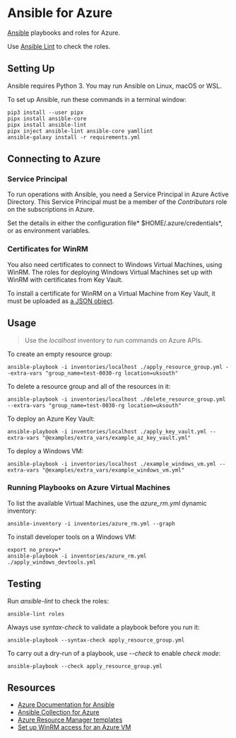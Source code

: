 # Ansible for Azure

[Ansible](https://www.ansible.com/) playbooks and roles for Azure.

Use [Ansible Lint](https://ansible-lint.readthedocs.io/en/latest/usage.html) to check the roles.

## Setting Up

Ansible requires Python 3. You may run Ansible on Linux, macOS or WSL.

To set up Ansible, run these commands in a terminal window:

    pip3 install --user pipx
    pipx install ansible-core
    pipx install ansible-lint
    pipx inject ansible-lint ansible-core yamllint
    ansible-galaxy install -r requirements.yml

## Connecting to Azure

### Service Principal

To run operations with Ansible, you need a Service Principal in Azure Active Directory. This Service Principal must be a member of the *Contributors* role on the subscriptions in Azure.

Set the details in either the configuration file* $HOME/.azure/credentials*, or as environment variables.

### Certificates for WinRM

You also need certificates to connect to Windows Virtual Machines, using WinRM. The roles for deploying Windows Virtual Machines set up with WinRM with certificates from Key Vault.

To install a certificate for WinRM on a Virtual Machine from Key Vault, it must be uploaded as [a JSON object](https://docs.microsoft.com/en-us/javascript/api/@azure/arm-compute/winrmlistener?view=azure-node-latest).

## Usage

> Use the *localhost* inventory to run commands on Azure APIs.

To create an empty resource group:

    ansible-playbook -i inventories/localhost ./apply_resource_group.yml --extra-vars "group_name=test-0030-rg location=uksouth"

To delete a resource group and all of the resources in it:

    ansible-playbook -i inventories/localhost ./delete_resource_group.yml --extra-vars "group_name=test-0030-rg location=uksouth"

To deploy an Azure Key Vault:

    ansible-playbook -i inventories/localhost ./apply_key_vault.yml --extra-vars "@examples/extra_vars/example_az_key_vault.yml"

To deploy a Windows VM:

    ansible-playbook -i inventories/localhost ./example_windows_vm.yml --extra-vars "@examples/extra_vars/example_windows_vm.yml"

### Running Playbooks on Azure Virtual Machines

To list the available Virtual Machines, use the *azure_rm.yml* dynamic inventory:

    ansible-inventory -i inventories/azure_rm.yml --graph

To install developer tools on a Windows VM:

    export no_proxy=*
    ansible-playbook -i inventories/azure_rm.yml ./apply_windows_devtools.yml

## Testing

Run *ansible-lint* to check the roles:

    ansible-lint roles

Always use *syntax-check* to validate a playbook before you run it:

    ansible-playbook --syntax-check apply_resource_group.yml

To carry out a dry-run of a playbook, use *--check* to enable *check mode*:

    ansible-playbook --check apply_resource_group.yml

## Resources

- [Azure Documentation for Ansible](https://docs.microsoft.com/en-us/azure/developer/ansible/)
- [Ansible Collection for Azure](https://docs.ansible.com/ansible/latest/collections/azure/azcollection/)
- [Azure Resource Manager templates](https://docs.microsoft.com/en-gb/azure/azure-resource-manager/templates/)
- [Set up WinRM access for an Azure VM](https://docs.microsoft.com/en-us/azure/virtual-machines/windows/winrm)
